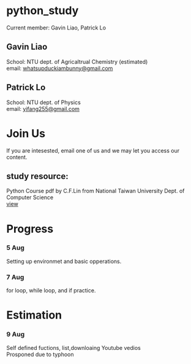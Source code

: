 # python_study
Current member: Gavin Liao, Patrick Lo 
## Gavin Liao
School: NTU dept. of Agricaltrual Chemistry (estimated) <br/>
email: whatsupduckiambunny@gmail.com
## Patrick Lo
School: NTU dept. of Physics <br/>
email: yifang255@gmail.com
# Join Us
If you are intesested, email one of us and we may let you access our content.

## study resource:
Python Course pdf by C.F.Lin from National Taiwan University Dept. of Computer Science <br/>
[view](https://cflin.com/wordpress/python-%e7%a8%8b%e5%bc%8f%e8%a8%ad%e8%a8%88%e6%8a%95%e5%bd%b1%e7%89%87)
# Progress
### 5 Aug 
Setting up environmet and basic opperations.
### 7 Aug
for loop, while loop, and if practice.
# Estimation
### 9 Aug
Self defined fuctions, list,downloaing Youtube vedios <br/>
Prosponed due to typhoon
